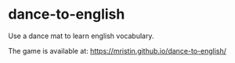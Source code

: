 # dance-to-english
Use a dance mat to learn english vocabulary.

The game is available at:
https://mristin.github.io/dance-to-english/
